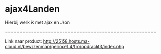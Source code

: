 # ajax4Landen
Hierbij werk ik met ajax en Json

=====================================================

Link naar product:
http://25158.hosts.ma-cloud.nl/bewijzenmap/periode1.4/fro/opdracht3/index.php
